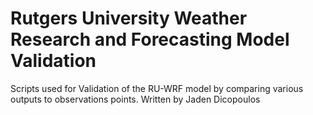 # Rutgers University Weather Research and Forecasting Model Validation
Scripts used for Validation of the RU-WRF model by comparing various outputs to observations points.
Written by Jaden Dicopoulos
